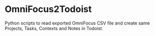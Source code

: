 # OmniFocus2Todoist
Python scripts to read exported OmniFocus CSV file and create same Projects, Tasks, Contexts and Notes in Todoist.
